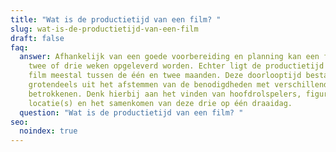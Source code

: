```yaml
---
title: "Wat is de productietijd van een film? "
slug: wat-is-de-productietijd-van-een-film
draft: false
faq:
  answer: Afhankelijk van een goede voorbereiding en planning kan een film al in
    twee of drie weken opgeleverd worden. Echter ligt de productietijd van een
    film meestal tussen de één en twee maanden. Deze doorlooptijd bestaat
    grotendeels uit het afstemmen van de benodigdheden met verschillende
    betrokkenen. Denk hierbij aan het vinden van hoofdrolspelers, figuranten,
    locatie(s) en het samenkomen van deze drie op één draaidag.
  question: "Wat is de productietijd van een film? "
seo:
  noindex: true
---
```

